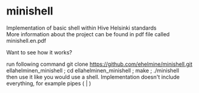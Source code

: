 # minishell
Implementation of basic shell within Hive Helsinki standards<br />
More information about the project can be found in pdf file called minishell.en.pdf

Want to see how it works?

run following command
git clone https://github.com/ehelmine/minishell.git ellahelminen_minishell ; cd ellahelminen_minishell ; make ; ./minishell
<br />then use it like you would use a shell. Implementation doesn't include everything, for example pipes ( | )
